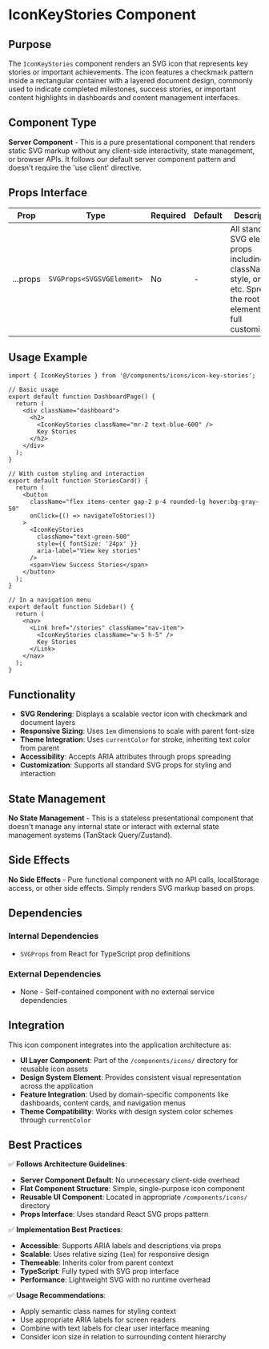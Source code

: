 # IconKeyStories Component

## Purpose

The `IconKeyStories` component renders an SVG icon that represents key stories or important achievements. The icon features a checkmark pattern inside a rectangular container with a layered document design, commonly used to indicate completed milestones, success stories, or important content highlights in dashboards and content management interfaces.

## Component Type

**Server Component** - This is a pure presentational component that renders static SVG markup without any client-side interactivity, state management, or browser APIs. It follows our default server component pattern and doesn't require the 'use client' directive.

## Props Interface

| Prop | Type | Required | Default | Description |
|------|------|----------|---------|-------------|
| ...props | `SVGProps<SVGSVGElement>` | No | - | All standard SVG element props including className, style, onClick, etc. Spread to the root SVG element for full customization |

## Usage Example

```tsx
import { IconKeyStories } from '@/components/icons/icon-key-stories';

// Basic usage
export default function DashboardPage() {
  return (
    <div className="dashboard">
      <h2>
        <IconKeyStories className="mr-2 text-blue-600" />
        Key Stories
      </h2>
    </div>
  );
}

// With custom styling and interaction
export default function StoriesCard() {
  return (
    <button 
      className="flex items-center gap-2 p-4 rounded-lg hover:bg-gray-50"
      onClick={() => navigateToStories()}
    >
      <IconKeyStories 
        className="text-green-500" 
        style={{ fontSize: '24px' }}
        aria-label="View key stories"
      />
      <span>View Success Stories</span>
    </button>
  );
}

// In a navigation menu
export default function Sidebar() {
  return (
    <nav>
      <Link href="/stories" className="nav-item">
        <IconKeyStories className="w-5 h-5" />
        Key Stories
      </Link>
    </nav>
  );
}
```

## Functionality

- **SVG Rendering**: Displays a scalable vector icon with checkmark and document layers
- **Responsive Sizing**: Uses `1em` dimensions to scale with parent font-size
- **Theme Integration**: Uses `currentColor` for stroke, inheriting text color from parent
- **Accessibility**: Accepts ARIA attributes through props spreading
- **Customization**: Supports all standard SVG props for styling and interaction

## State Management

**No State Management** - This is a stateless presentational component that doesn't manage any internal state or interact with external state management systems (TanStack Query/Zustand).

## Side Effects

**No Side Effects** - Pure functional component with no API calls, localStorage access, or other side effects. Simply renders SVG markup based on props.

## Dependencies

### Internal Dependencies
- `SVGProps` from React for TypeScript prop definitions

### External Dependencies
- None - Self-contained component with no external service dependencies

## Integration

This icon component integrates into the application architecture as:

- **UI Layer Component**: Part of the `/components/icons/` directory for reusable icon assets
- **Design System Element**: Provides consistent visual representation across the application
- **Feature Integration**: Used by domain-specific components like dashboards, content cards, and navigation menus
- **Theme Compatibility**: Works with design system color schemes through `currentColor`

## Best Practices

✅ **Follows Architecture Guidelines**:
- **Server Component Default**: No unnecessary client-side overhead
- **Flat Component Structure**: Simple, single-purpose icon component
- **Reusable UI Component**: Located in appropriate `/components/icons/` directory
- **Props Interface**: Uses standard React SVG props pattern

✅ **Implementation Best Practices**:
- **Accessible**: Supports ARIA labels and descriptions via props
- **Scalable**: Uses relative sizing (`1em`) for responsive design
- **Themeable**: Inherits color from parent context
- **TypeScript**: Fully typed with SVG prop interface
- **Performance**: Lightweight SVG with no runtime overhead

✅ **Usage Recommendations**:
- Apply semantic class names for styling context
- Use appropriate ARIA labels for screen readers
- Combine with text labels for clear user interface meaning
- Consider icon size in relation to surrounding content hierarchy